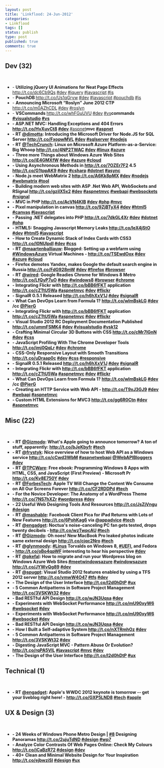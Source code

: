 ```yaml
---
layout: post
title: 'Linkflood: 24-Jun-2012'
categories:
- Linkflood
tags: []
status: publish
type: post
published: true
comments: true
---
```

<h2>Dev (32)</h2><br /><ul><li>- <strong>Utilizing jQuery UI Animations for Neat Page Effects </strong><a href='http://t.co/dc6Cb9Qs'>http://t.co/dc6Cb9Qs</a><strong> </strong><a href="http://twitter.com/search/%23dev">#dev</a><strong> </strong><a href="http://twitter.com/search/%23jquery">#jquery</a><strong> </strong><a href="http://twitter.com/search/%23javascript">#javascript</a><strong> </strong><a href="http://twitter.com/search/%23js">#js</a><strong></strong></li><li>- <strong>PouchDB </strong><a href='http://t.co/Us1qGryw'>http://t.co/Us1qGryw</a><strong> </strong><a href="http://twitter.com/search/%23dev">#dev</a><strong> </strong><a href="http://twitter.com/search/%23javascript">#javascript</a><strong> </strong><a href="http://twitter.com/search/%23pouchdb">#pouchdb</a><strong> </strong><a href="http://twitter.com/search/%23js">#js</a><strong></strong></li><li>- <strong>Announcing Microsoft “Roslyn” June 2012 CTP </strong><a href='http://t.co/m0AZhCDL'>http://t.co/m0AZhCDL</a><strong> </strong><a href="http://twitter.com/search/%23dev">#dev</a><strong> </strong><a href="http://twitter.com/search/%23roslyn">#roslyn</a><strong></strong></li><li>- <strong>VSCommands </strong><a href='http://t.co/whFGuUVU'>http://t.co/whFGuUVU</a><strong> </strong><a href="http://twitter.com/search/%23dev">#dev</a><strong> </strong><a href="http://twitter.com/search/%23vscommands"></strong><a href="http://twitter.com/search/%23vs">#vs</a><strong>commands</a><strong> </strong><a href="http://twitter.com/search/%23visualstudio">#visualstudio</a><strong> </strong><a href="http://twitter.com/search/%23vs">#vs</a><strong></strong></li><li>- <strong>ASP.NET MVC: Handling Exceptions and 404 Errors </strong><a href='http://t.co/HvXuvCt8'>http://t.co/HvXuvCt8</a><strong> </strong><a href="http://twitter.com/search/%23dev">#dev</a><strong> </strong><a href="http://twitter.com/search/%23aspnetmvc"></strong><a href="http://twitter.com/search/%23aspnet">#aspnet</a><strong>mvc</a><strong> </strong><a href="http://twitter.com/search/%23aspnet">#aspnet</a><strong></strong></li><li>- <strong>RT </strong><a href="http://twitter.com/dimotta">@dimotta</a><strong>: Introducing the Microsoft Driver for Node.JS for SQL Server </strong><a href='http://t.co/FxopwMVL'>http://t.co/FxopwMVL</a><strong> </strong><a href="http://twitter.com/search/%23dev">#dev</a><strong> </strong><a href="http://twitter.com/search/%23sqlserver">#sqlserver</a><strong> </strong><a href="http://twitter.com/search/%23nodejs">#nodejs</a><strong></strong></li><li>- <strong>RT </strong><a href="http://twitter.com/TechCrunch">@TechCrunch</a><strong>: Linux on Microsoft Azure Platform-as-a-Service: Big Whoop </strong><a href='http://t.co/4NP2TWAC'>http://t.co/4NP2TWAC</a><strong> </strong><a href="http://twitter.com/search/%23dev">#dev</a><strong> </strong><a href="http://twitter.com/search/%23linux">#linux</a><strong> </strong><a href="http://twitter.com/search/%23azure">#azure</a><strong></strong></li><li>- <strong>Three more Things about Windows Azure Web Sites </strong><a href='http://t.co/iE4GMXfW'>http://t.co/iE4GMXfW</a><strong> </strong><a href="http://twitter.com/search/%23dev">#dev</a><strong> </strong><a href="http://twitter.com/search/%23azure">#azure</a><strong> </strong><a href="http://twitter.com/search/%23cloud">#cloud</a><strong></strong></li><li>- <strong>Using Asynchronous Methods in </strong><a href='http://t.co/7OZEr7F2'>http://t.co/7OZEr7F2</a><strong> 4.5 </strong><a href='http://t.co/G1tppAK9'>http://t.co/G1tppAK9</a><strong> </strong><a href="http://twitter.com/search/%23dev">#dev</a><strong> </strong><a href="http://twitter.com/search/%23csharp">#csharp</a><strong> </strong><a href="http://twitter.com/search/%23dotnet">#dotnet</a><strong> </strong><a href="http://twitter.com/search/%23async">#async</a><strong></strong></li><li>- <strong>Node.js meet WebMatrix 2 </strong><a href='http://t.co/A6Kk8pMX'>http://t.co/A6Kk8pMX</a><strong> </strong><a href="http://twitter.com/search/%23dev">#dev</a><strong> </strong><a href="http://twitter.com/search/%23nodejs">#nodejs</a><strong> </strong><a href="http://twitter.com/search/%23webmatrix">#webmatrix</a><strong> </strong><a href="http://twitter.com/search/%23tool">#tool</a><strong></strong></li><li>- <strong>Building modern web sites with ASP .Net Web API, WebSockets and RSignal </strong><a href='http://t.co/gzilX5x2'>http://t.co/gzilX5x2</a><strong> </strong><a href="http://twitter.com/search/%23dev">#dev</a><strong> </strong><a href="http://twitter.com/search/%23aspnetmvc">#aspnetmvc</a><strong> </strong><a href="http://twitter.com/search/%23webapi">#webapi</a><strong> </strong><a href="http://twitter.com/search/%23websockets">#websockets</a><strong> </strong><a href="http://twitter.com/search/%23rsignal">#rsignal</a><strong></strong></li><li>- <strong>MVC in PHP </strong><a href='http://t.co/AcVN4KIB'>http://t.co/AcVN4KIB</a><strong> </strong><a href="http://twitter.com/search/%23dev">#dev</a><strong> </strong><a href="http://twitter.com/search/%23php">#php</a><strong> </strong><a href="http://twitter.com/search/%23mvc">#mvc</a><strong></strong></li><li>- <strong>Pixel manipulation in canvas </strong><a href='http://t.co/9ZjBTyX4'>http://t.co/9ZjBTyX4</a><strong> </strong><a href="http://twitter.com/search/%23dev">#dev</a><strong> </strong><a href="http://twitter.com/search/%23html5">#html5</a><strong> </strong><a href="http://twitter.com/search/%23canvas">#canvas</a><strong> </strong><a href="http://twitter.com/search/%23javascript">#javascript</a><strong></strong></li><li>- <strong>Passing .NET delegates into PHP </strong><a href='http://t.co/7dkGL4Xr'>http://t.co/7dkGL4Xr</a><strong> </strong><a href="http://twitter.com/search/%23dev">#dev</a><strong> </strong><a href="http://twitter.com/search/%23dotnet">#dotnet</a><strong> </strong><a href="http://twitter.com/search/%23php">#php</a><strong></strong></li><li>- <strong>HTML5: Snagging Javascript Memory Leaks </strong><a href='http://t.co/leX4jStO'>http://t.co/leX4jStO</a><strong> </strong><a href="http://twitter.com/search/%23dev">#dev</a><strong> </strong><a href="http://twitter.com/search/%23html5">#html5</a><strong> </strong><a href="http://twitter.com/search/%23javascript">#javascript</a><strong></strong></li><li>- <strong>How to Create Dynamic Stack of Index Cards with CSS3 </strong><a href='http://t.co/l0NUlpdl'>http://t.co/l0NUlpdl</a><strong> </strong><a href="http://twitter.com/search/%23dev">#dev</a><strong> </strong><a href="http://twitter.com/search/%23css">#css</a><strong></strong></li><li>- <strong>RT </strong><a href="http://twitter.com/maartenballiauw">@maartenballiauw</a><strong>: Blogged: Setting up a webfarm using </strong><a href="http://twitter.com/search/%23WindowsAzure">#WindowsAzure</a><strong> Virtual Machines - </strong><a href='http://t.co/TSEwdOox'>http://t.co/TSEwdOox</a><strong> </strong><a href="http://twitter.com/search/%23dev">#dev</a><strong> </strong><a href="http://twitter.com/search/%23azure">#azure</a><strong> </strong><a href="http://twitter.com/search/%23cloud">#cloud</a><strong></strong></li><li>- <strong>Firefox demotes Yandex, makes Google the default search engine in Russia </strong><a href='http://t.co/FdG928mW'>http://t.co/FdG928mW</a><strong> </strong><a href="http://twitter.com/search/%23dev">#dev</a><strong> </strong><a href="http://twitter.com/search/%23firefox">#firefox</a><strong> </strong><a href="http://twitter.com/search/%23browser">#browser</a><strong></strong></li><li>- <strong>RT </strong><a href="http://twitter.com/wired">@wired</a><strong>: Google Readies Chrome for Windows 8 Metro </strong><a href='http://t.co/LfQyP7uO'>http://t.co/LfQyP7uO</a><strong> </strong><a href="http://twitter.com/search/%23dev">#dev</a><strong> </strong><a href="http://twitter.com/search/%23windows8">#windows8</a><strong> </strong><a href="http://twitter.com/search/%23browser">#browser</a><strong> </strong><a href="http://twitter.com/search/%23chrome">#chrome</a><strong></strong></li><li>- <strong>Integrating Flickr with </strong><a href='http://t.co/bBB6fFKT'>http://t.co/bBB6fFKT</a><strong> application </strong><a href='http://t.co/cZTtU5Wa'>http://t.co/cZTtU5Wa</a><strong> </strong><a href="http://twitter.com/search/%23aspnetmvc">#aspnetmvc</a><strong> </strong><a href="http://twitter.com/search/%23dev">#dev</a><strong> </strong><a href="http://twitter.com/search/%23flickr">#flickr</a><strong></strong></li><li>- <strong>SignalR 0.5.1 Released </strong><a href='http://t.co/h6hXxV1J'>http://t.co/h6hXxV1J</a><strong> </strong><a href="http://twitter.com/search/%23dev">#dev</a><strong> </strong><a href="http://twitter.com/search/%23signalR">#signalR</a><strong></strong></li><li>- <strong>What Can DevOps Learn from Formula 1? </strong><a href='http://t.co/wImBskLG'>http://t.co/wImBskLG</a><strong> </strong><a href="http://twitter.com/search/%23dev">#dev</a><strong> /cc </strong><a href="http://twitter.com/PierG">@PierG</a><strong></strong></li><li>- <strong>Integrating Flickr with </strong><a href='http://t.co/bBB6fFKT'>http://t.co/bBB6fFKT</a><strong> application </strong><a href='http://t.co/cZTtU5Wa'>http://t.co/cZTtU5Wa</a><strong> </strong><a href="http://twitter.com/search/%23aspnetmvc">#aspnetmvc</a><strong> </strong><a href="http://twitter.com/search/%23dev">#dev</a><strong> </strong><a href="http://twitter.com/search/%23flickr">#flickr</a><strong></strong></li><li>- <strong>Visual Studio 2012 RC Deployment Documentation Published </strong><a href='http://t.co/ummFSMK4'>http://t.co/ummFSMK4</a><strong> </strong><a href="http://twitter.com/search/%23dev">#dev</a><strong> </strong><a href="http://twitter.com/search/%23visualstudio">#visualstudio</a><strong> </strong><a href="http://twitter.com/search/%23vsk12">#vsk12</a><strong></strong></li><li>- <strong>Crafting Minimal Circular 3D Buttons with CSS </strong><a href='http://t.co/cMr7lGnN'>http://t.co/cMr7lGnN</a><strong> </strong><a href="http://twitter.com/search/%23dev">#dev</a><strong> </strong><a href="http://twitter.com/search/%23css">#css</a><strong></strong></li><li>- <strong>JavaScript Profiling With The Chrome Developer Tools </strong><a href='http://t.co/imj0QqLr'>http://t.co/imj0QqLr</a><strong> </strong><a href="http://twitter.com/search/%23dev">#dev</a><strong> </strong><a href="http://twitter.com/search/%23chrome">#chrome</a><strong></strong></li><li>- <strong>CSS-Only Responsive Layout with Smooth Transitions </strong><a href='http://t.co/uDraap0c'>http://t.co/uDraap0c</a><strong> </strong><a href="http://twitter.com/search/%23dev">#dev</a><strong> </strong><a href="http://twitter.com/search/%23css">#css</a><strong> </strong><a href="http://twitter.com/search/%23responsive">#responsive</a><strong></strong></li><li>- <strong>SignalR 0.5.1 Released </strong><a href='http://t.co/h6hXxV1J'>http://t.co/h6hXxV1J</a><strong> </strong><a href="http://twitter.com/search/%23dev">#dev</a><strong> </strong><a href="http://twitter.com/search/%23signalR">#signalR</a><strong></strong></li><li>- <strong>Integrating Flickr with </strong><a href='http://t.co/bBB6fFKT'>http://t.co/bBB6fFKT</a><strong> application </strong><a href='http://t.co/cZTtU5Wa'>http://t.co/cZTtU5Wa</a><strong> </strong><a href="http://twitter.com/search/%23aspnetmvc">#aspnetmvc</a><strong> </strong><a href="http://twitter.com/search/%23dev">#dev</a><strong> </strong><a href="http://twitter.com/search/%23flickr">#flickr</a><strong></strong></li><li>- <strong>What Can DevOps Learn from Formula 1? </strong><a href='http://t.co/wImBskLG'>http://t.co/wImBskLG</a><strong> </strong><a href="http://twitter.com/search/%23dev">#dev</a><strong> /cc </strong><a href="http://twitter.com/PierG">@PierG</a><strong></strong></li><li>- <strong>Creating an HTTP Service with Web API - </strong><a href='http://t.co/T9xJ3GJ9'>http://t.co/T9xJ3GJ9</a><strong> </strong><a href="http://twitter.com/search/%23dev">#dev</a><strong> </strong><a href="http://twitter.com/search/%23webapi">#webapi</a><strong> </strong><a href="http://twitter.com/search/%23aspnetmvc">#aspnetmvc</a><strong></strong></li><li>- <strong>Custom HTML Extensions for MVC3 </strong><a href='http://t.co/gg6R0Ctn'>http://t.co/gg6R0Ctn</a><strong> </strong><a href="http://twitter.com/search/%23dev">#dev</a><strong> </strong><a href="http://twitter.com/search/%23aspnetmvc">#aspnetmvc</a><strong></strong></li></ul><h2>Misc (22)</h2><br /><ul><li>- <strong>RT </strong><a href="http://twitter.com/Gizmodo">@Gizmodo</a><strong>: What's Apple going to announce tomorrow? A ton of stuff, apparently: </strong><a href='http://t.co/bJeKbyfr'>http://t.co/bJeKbyfr</a><strong> </strong><a href="http://twitter.com/search/%23tech">#tech</a><strong></strong></li><li>- <strong>RT </strong><a href="http://twitter.com/frystyk">@frystyk</a><strong>: Nice overview of how to host Web API as a Windows service </strong><a href='http://t.co/cCwd3WbM'>http://t.co/cCwd3WbM</a><strong> </strong><a href="http://twitter.com/search/%23aspnetwebapi">#aspnetwebapi</a><strong> </strong><a href="http://twitter.com/WebAPIBloggers">@WebAPIBloggers</a><strong> </strong><a href="http://twitter.com/search/%23dev">#dev</a><strong></strong></li><li>- <strong>RT </strong><a href="http://twitter.com/TPCWare">@TPCWare</a><strong>: Free ebook: Programming Windows 8 Apps with HTML, CSS, and JavaScript (First Preview) - Microsoft Pr </strong><a href='http://t.co/Kv8E750Y'>http://t.co/Kv8E750Y</a><strong> </strong><a href="http://twitter.com/search/%23dev">#dev</a><strong></strong></li><li>- <strong>RT </strong><a href="http://twitter.com/ForbesTech">@ForbesTech</a><strong>: Apple TV Will Change the Content We Consume on All Our Screens Forever </strong><a href='http://t.co/CF2RDDPd'>http://t.co/CF2RDDPd</a><strong> </strong><a href="http://twitter.com/search/%23tech">#tech</a><strong></strong></li><li>- <strong>For the Novice Developer: The Anatomy of a WordPress Theme </strong><a href='http://t.co/7NS7hXZr'>http://t.co/7NS7hXZr</a><strong> </strong><a href="http://twitter.com/search/%23wordpress">#wordpress</a><strong> </strong><a href="http://twitter.com/search/%23dev">#dev</a><strong></strong></li><li>- <strong>22 Useful Web Designing Tools And Resources </strong><a href='http://t.co/JsZjVngu'>http://t.co/JsZjVngu</a><strong> </strong><a href="http://twitter.com/search/%23design">#design</a><strong></strong></li><li>- <strong>RT </strong><a href="http://twitter.com/mashable">@mashable</a><strong>: Facebook Client Pica for iPad Returns with Lots of New Features </strong><a href='http://t.co/6PohKag6'>http://t.co/6PohKag6</a><strong> via </strong><a href="http://twitter.com/appadvice">@appadvice</a><strong> </strong><a href="http://twitter.com/search/%23tech">#tech</a><strong></strong></li><li>- <strong>RT </strong><a href="http://twitter.com/engadget">@engadget</a><strong>: Noctua's noise-canceling PC fan gets tested, drops twenty decibels - </strong><a href='http://t.co/wzTwpcAU'>http://t.co/wzTwpcAU</a><strong> </strong><a href="http://twitter.com/search/%23tech">#tech</a><strong></strong></li><li>- <strong>RT </strong><a href="http://twitter.com/Gizmodo">@Gizmodo</a><strong>: Oh noes! New MacBook Pro leaked photos indicate same external design </strong><a href='http://t.co/cjqc2Nro'>http://t.co/cjqc2Nro</a><strong> </strong><a href="http://twitter.com/search/%23tech">#tech</a><strong></strong></li><li>- <strong>RT </strong><a href="http://twitter.com/glynmoody">@glynmoody</a><strong>: </strong><a href="http://twitter.com/search/%23Linus">#Linus</a><strong> Torvalds on Windows 8, </strong><a href="http://twitter.com/search/%23UEFI">#UEFI</a><strong>, and Fedora - </strong><a href='http://t.co/oBo4qpWF'>http://t.co/oBo4qpWF</a><strong> interesting to hear his perspective </strong><a href="http://twitter.com/search/%23dev">#dev</a><strong></strong></li><li>- <strong>RT </strong><a href="http://twitter.com/pkefal">@pkefal</a><strong>: How to migrate and run your Wordpress blog on Windows Azure Web Sites </strong><a href="http://twitter.com/search/%23meetwindowsazure">#meetwindowsazure</a><strong> </strong><a href="http://twitter.com/search/%23windowsazure">#windowsazure</a><strong> </strong><a href='http://t.co/JYWvQg89'>http://t.co/JYWvQg89</a><strong> </strong><a href="http://twitter.com/search/%23dev">#dev</a><strong></strong></li><li>- <strong>RT </strong><a href="http://twitter.com/spugpt">@spugpt</a><strong>: Visual Studio 2012 features enabled by using a TFS 2012 server </strong><a href='http://t.co/vmwW4O47'>http://t.co/vmwW4O47</a><strong>  </strong><a href="http://twitter.com/search/%23tfs">#tfs</a><strong> </strong><a href="http://twitter.com/search/%23dev">#dev</a><strong></strong></li><li>- <strong>The Design of the User Interface </strong><a href='http://t.co/I2d0hDtP'>http://t.co/I2d0hDtP</a><strong> </strong><a href="http://twitter.com/search/%23ux">#ux</a><strong></strong></li><li>- <strong>5 Common Antipatterns in Software Project Management </strong><a href='http://t.co/3VSKWt32'>http://t.co/3VSKWt32</a><strong> </strong><a href="http://twitter.com/search/%23dev">#dev</a><strong></strong></li><li>- <strong>Bad RESTful API Design </strong><a href='http://t.co/wJN3Uqsa'>http://t.co/wJN3Uqsa</a><strong> </strong><a href="http://twitter.com/search/%23dev">#dev</a><strong></strong></li><li>- <strong>Experiments with WebSocket Performance </strong><a href='http://t.co/mU90xyW6'>http://t.co/mU90xyW6</a><strong> </strong><a href="http://twitter.com/search/%23websocket">#websocket</a><strong> </strong><a href="http://twitter.com/search/%23dev">#dev</a><strong></strong></li><li>- <strong>Experiments with WebSocket Performance </strong><a href='http://t.co/mU90xyW6'>http://t.co/mU90xyW6</a><strong> </strong><a href="http://twitter.com/search/%23websocket">#websocket</a><strong> </strong><a href="http://twitter.com/search/%23dev">#dev</a><strong></strong></li><li>- <strong>Bad RESTful API Design </strong><a href='http://t.co/wJN3Uqsa'>http://t.co/wJN3Uqsa</a><strong> </strong><a href="http://twitter.com/search/%23dev">#dev</a><strong></strong></li><li>- <strong>How I Built a Self-adaptive System </strong><a href='http://t.co/nXTRmhOz'>http://t.co/nXTRmhOz</a><strong> </strong><a href="http://twitter.com/search/%23dev">#dev</a><strong></strong></li><li>- <strong>5 Common Antipatterns in Software Project Management </strong><a href='http://t.co/3VSKWt32'>http://t.co/3VSKWt32</a><strong> </strong><a href="http://twitter.com/search/%23dev">#dev</a><strong></strong></li><li>- <strong>Digesting JavaScript MVC - Pattern Abuse Or Evolution? </strong><a href='http://t.co/rqPA5VIL'>http://t.co/rqPA5VIL</a><strong> </strong><a href="http://twitter.com/search/%23javascript">#javascript</a><strong> </strong><a href="http://twitter.com/search/%23mvc">#mvc</a><strong> </strong><a href="http://twitter.com/search/%23dev">#dev</a><strong></strong></li><li>- <strong>The Design of the User Interface </strong><a href='http://t.co/I2d0hDtP'>http://t.co/I2d0hDtP</a><strong> </strong><a href="http://twitter.com/search/%23ux">#ux</a><strong></strong></li></ul><h2>Technical (1)</h2><br /><ul><li>- <strong>RT </strong><a href="http://twitter.com/engadget">@engadget</a><strong>: Apple's WWDC 2012 keynote is tomorrow -- get your liveblog right here! - </strong><a href='http://t.co/GXP5LND8'>http://t.co/GXP5LND8</a><strong> </strong><a href="http://twitter.com/search/%23tech">#tech</a><strong> </strong><a href="http://twitter.com/search/%23apple">#apple</a><strong></strong></li></ul><h2>UX & Design (3)</h2><br /><ul><li>- <strong>24 Weeks of Windows Phone Metro Design | </strong><a href="http://twitter.com/search/%238">#8</a><strong> Designing Panoramas </strong><a href='http://t.co/2ujuTdND'>http://t.co/2ujuTdND</a><strong> </strong><a href="http://twitter.com/search/%23design">#design</a><strong> </strong><a href="http://twitter.com/search/%23wp7">#wp7</a><strong></strong></li><li>- <strong>Analyze Color Contrasts Of Web Pages Online: Check My Colours </strong><a href='http://t.co/jCaBzR72'>http://t.co/jCaBzR72</a><strong> </strong><a href="http://twitter.com/search/%23design">#design</a><strong> </strong><a href="http://twitter.com/search/%23dev">#dev</a><strong></strong></li><li>- <strong>40+ Clean and Minimal Website Design for Your Inspiration </strong><a href='http://t.co/ejbwziSl'>http://t.co/ejbwziSl</a><strong> </strong><a href="http://twitter.com/search/%23design">#design</a><strong> </strong><a href="http://twitter.com/search/%23ux">#ux</a><strong></strong></li></ul>
